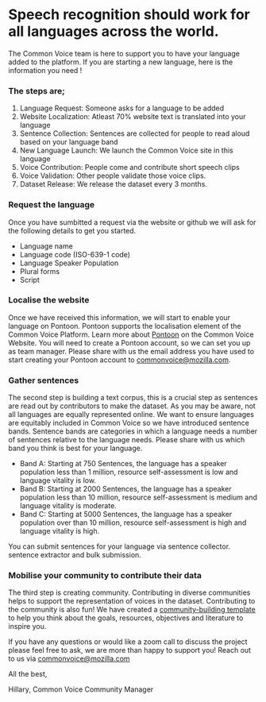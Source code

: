 # Speech recognition should work for all languages across the world.

The Common Voice team is here to support you to have your language added to the platform. If you are starting a new language, here is the information you need !

### The steps are;

1. Language Request: Someone asks for a language to be added 
2. Website Localization: Atleast 70% website text is translated into your language 
3. Sentence Collection: Sentences are collected for people to read aloud based on your language band
4. New Language Launch: We launch the Common Voice site in this language
5. Voice Contribution: People come and contribute short speech clips
6. Voice Validation: Other people validate those voice clips.
7. Dataset Release: We release the dataset every 3 months.

### Request the language 

Once you have sumbitted a request via the website or github we will ask for the following details to get you started.

- Language name
- Language code (ISO-639-1 code)
- Language Speaker Population
- Plural forms
- Script 

### Localise the website

Once we have received this information, we will start to enable your language on Pontoon. Pontoon supports the localisation element of the Common Voice Platform. 
Learn more about [Pontoon](https://commonvoice.mozilla.org/about?tab=how-localize#playbook) on the Common Voice Website. You will need to create a Pontoon account, so we can set you up as team manager. 
Please share with us the email address you have used to start creating your Pontoon account to commonvoice@mozilla.com. 

### Gather sentences

The second step is building a text corpus, this is a crucial step as sentences are read out by contributors to make the dataset. 
As you may be aware, not all languages are equally represented online. 
We want to ensure languages are equitably included in Common Voice so we have introduced sentence bands. 
Sentence bands are categories in which a language needs a number of sentences relative to the language needs. 
Please share with us which band you think is best for your language. 

- Band A: Starting at 750 Sentences, the language has a speaker population less than 1 million, resource self-assessment is low and language vitality is low.
- Band B: Starting at 2000 Sentences, the language has a speaker population less than 10 million, resource self-assessment is medium and language vitality is moderate.
- Band C: Starting at 5000 Sentences, the language has a speaker population over than 10 million, resource self-assessment is high and language vitality is high.

You can submit sentences for your language via sentence collector. sentence extractor and bulk submission.

### Mobilise your community to contribute their data

The third step is creating community. Contributing in diverse communities helps to support the representation of voices in the dataset. 
Contributing to the community is also fun! We have created a [community-building template](https://docs.google.com/document/d/15Kyf3g47HjUCJ55c3aLpvxf96R2cUti2mcRyiyXej90/edit?usp=sharing) to help you think about the goals, resources, objectives and literature to inspire you.

If you have any questions or would like a zoom call to discuss the project please feel free to ask, we are more than happy to support you! Reach out to us via commonvoice@mozilla.com 

All the best,

Hillary,
Common Voice Community Manager
